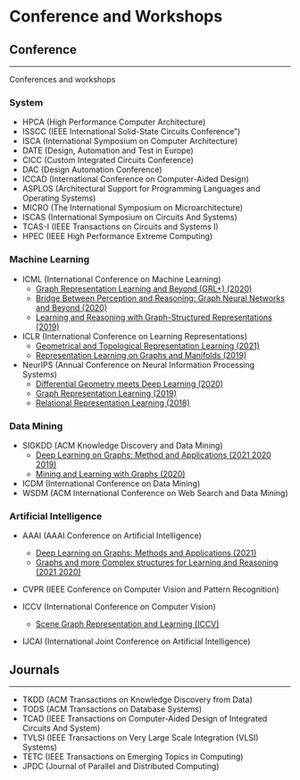 # Conference and Workshops

## Conference 
---
Conferences and workshops
### System
- HPCA (High Performance Computer Architecture)
- ISSCC (IEEE International Solid-State Circuits Conference”)
- ISCA (International Symposium on Computer Architecture)
- DATE (Design, Automation and Test in Europe)
- CICC (Custom Integrated Circuits Conference)
- DAC (Design Automation Conference)
- ICCAD (International Conference on Computer-Aided Design)
- ASPLOS (Architectural Support for Programming Languages and Operating Systems)
- MICRO (The International Symposium on Microarchitecture)
- ISCAS (International Symposium on Circuits And Systems)
- TCAS-I (IEEE Transactions on Circuits and Systems I)
- HPEC (IEEE High Performance Extreme Computing)

### Machine Learning
- ICML (International Conference on Machine Learning)
    * [Graph Representation Learning and Beyond (GRL+) (2020)](https://grlplus.github.io/)
    * [Bridge Between Perception and Reasoning: Graph Neural Networks and Beyond (2020)](https://logicalreasoninggnn.github.io/)
    * [Learning and Reasoning with Graph-Structured Representations (2019)](https://graphreason.github.io/)
- ICLR (International Conference on Learning Representations)
    * [Geometrical and Topological Representation Learning (2021)](https://gt-rl.github.io/)
    * [Representation Learning on Graphs and Manifolds (2019)](https://rlgm.github.io/)
- NeurIPS (Annual Conference on Neural Information Processing Systems)
    * [Differential Geometry meets Deep Learning (2020)](https://sites.google.com/view/diffgeo4dl/home)
    * [Graph Representation Learning (2019)](https://grlearning.github.io/)
    * [Relational Representation Learning (2018)](https://r2learning.github.io/)

### Data Mining
- SIGKDD (ACM Knowledge Discovery and Data Mining)
    * [Deep Learning on Graphs: Method and Applications (2021 2020 2019)](https://deep-learning-graphs.bitbucket.io/dlg-kdd21/)
    * [Mining and Learning with Graphs (2020)](http://www.mlgworkshop.org/2020/)
- ICDM (International Conference on Data Mining)
- WSDM (ACM International Conference on Web Search and Data Mining)


### Artificial Intelligence
- AAAI (AAAI Conference on Artificial Intelligence)
    * [Deep Learning on Graphs: Methods and Applications (2021)](https://deep-learning-graphs.bitbucket.io/dlg-aaai21/)
    * [Graphs and more Complex structures for Learning and Reasoning (2021 2020)](https://sites.google.com/view/gclr2021/)

- CVPR (IEEE Conference on Computer Vision and Pattern Recognition)

- ICCV (International Conference on Computer Vision)
    * [Scene Graph Representation and Learning (ICCV)](https://cs.stanford.edu/people/ranjaykrishna/sgrl/index.html)

- IJCAI (International Joint Conference on Artificial Intelligence)





## Journals
---

- TKDD (ACM Transactions on Knowledge Discovery from Data)
- TODS (ACM Transactions on Database Systems)
- TCAD (IEEE Transactions on Computer-Aided Design of Integrated Circuits And System)
- TVLSI (IEEE Transactions on Very Large Scale Integration (VLSI) Systems)
- TETC (IEEE Transactions on Emerging Topics in Computing)
- JPDC (Journal of Parallel and Distributed Computing)


